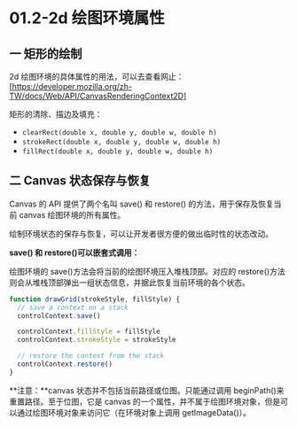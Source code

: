 # 01.2-2d 绘图环境属性

## 一 矩形的绘制

2d 绘图环境的具体属性的用法，可以去查看网止：[https://developer.mozilla.org/zh-TW/docs/Web/API/CanvasRenderingContext2D]

矩形的清除、描边及填充：

- `clearRect(double x, double y, double w, double h)`
- `strokeRect(double x, double y, double w, double h)`
- `fillRect(double x, double y, double w, double h)`

## 二 Canvas 状态保存与恢复

Canvas 的 API 提供了两个名叫 save() 和 restore() 的方法，用于保存及恢复当前 canvas 绘图环境的所有属性。

绘制环境状态的保存与恢复，可以让开发者很方便的做出临时性的状态改动。

**save() 和 restore()可以嵌套式调用：**

绘图环境的 save()方法会将当前的绘图环境压入堆栈顶部。对应的 restore()方法则会从堆栈顶部弹出一组状态信息，并据此恢复当前环境的各个状态。

```js
function drawGrid(strokeStyle, fillStyle) {
  // save a context on a stack
  controlContext.save()

  controlContext.fillStyle = fillStyle
  controlContext.strokeStyle = strokeStyle

  // restore the context from the stack
  controlContext.restore()
}
```

**注意：**canvas 状态并不包括当前路径或位图。只能通过调用 beginPath()来重置路径。至于位图，它是 canvas 的一个属性，并不属于绘图环境对象，但是可以通过绘图环境对象来访问它（在环境对象上调用 getImageData()）。
